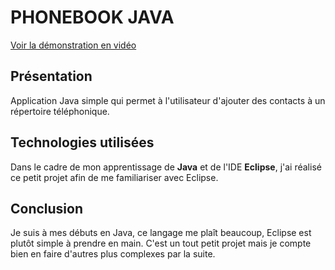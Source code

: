 # PHONEBOOK JAVA

[Voir la démonstration en vidéo](https://www.youtube.com/watch?v=TstCTLt4McA)

## Présentation

 Application Java simple qui permet à l'utilisateur d'ajouter des contacts à un répertoire téléphonique. 

## Technologies utilisées

Dans le cadre de mon apprentissage de **Java** et de l'IDE **Eclipse**, j'ai réalisé ce petit projet afin de me familiariser avec Eclipse.

## Conclusion

Je suis à mes débuts en Java, ce langage me plaît beaucoup, Eclipse est plutôt simple à prendre en main. C'est un tout petit projet mais je compte bien en faire d'autres plus complexes par la suite.
